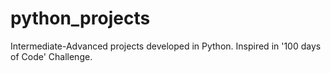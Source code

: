 # python_projects
Intermediate-Advanced projects developed in Python. Inspired in '100 days of Code' Challenge.
